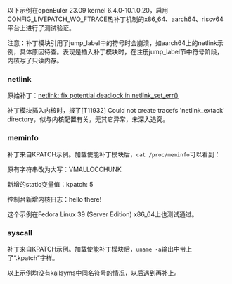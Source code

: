 以下示例在openEuler 23.09 kernel 6.4.0-10.1.0.20，启用CONFIG_LIVEPATCH_WO_FTRACE热补丁机制的x86_64、aarch64、riscv64平台上进行了测试验证。

注意：补丁模块引用了jump_label中的符号时会崩溃，如aarch64上的netlink示例，具体原因待查。表现是插入补丁模块时，在注册jump_label节中符号阶段，内核写了只读内存。

### netlink

原始补丁：[netlink: fix potential deadlock in netlink_set_err()](https://git.kernel.org/pub/scm/linux/kernel/git/stable/linux.git/commit/?h=linux-6.4.y&id=1556ba034b95cfd4f75ea93c1a2679ae0444bba1)

补丁模块插入内核时，报了[T11932] Could not create tracefs 'netlink_extack' directory，似与内核配置有关，无其它异常，未深入追究。

### meminfo

补丁来自KPATCH示例。加载使能补丁模块后，`cat /proc/meminfo`可以看到：

原有字符串改为大写：VMALLOCCHUNK

新增的static变量值：kpatch: 5

控制台新增内核日志：hello there!

这个示例在Fedora Linux 39 (Server Edition) x86_64上也测试通过。

### syscall

补丁来自KPATCH示例。加载使能补丁模块后，`uname -a`输出中带上了“.kpatch”字样。

以上示例均没有kallsyms中同名符号的情况，以后遇到再补上。
